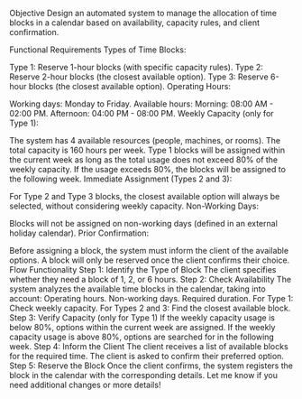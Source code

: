 Objective
Design an automated system to manage the allocation of time blocks in a calendar based on availability, capacity rules, and client confirmation.

Functional Requirements
Types of Time Blocks:

Type 1: Reserve 1-hour blocks (with specific capacity rules).
Type 2: Reserve 2-hour blocks (the closest available option).
Type 3: Reserve 6-hour blocks (the closest available option).
Operating Hours:

Working days: Monday to Friday.
Available hours:
Morning: 08:00 AM - 02:00 PM.
Afternoon: 04:00 PM - 08:00 PM.
Weekly Capacity (only for Type 1):

The system has 4 available resources (people, machines, or rooms).
The total capacity is 160 hours per week.
Type 1 blocks will be assigned within the current week as long as the total usage does not exceed 80% of the weekly capacity.
If the usage exceeds 80%, the blocks will be assigned to the following week.
Immediate Assignment (Types 2 and 3):

For Type 2 and Type 3 blocks, the closest available option will always be selected, without considering weekly capacity.
Non-Working Days:

Blocks will not be assigned on non-working days (defined in an external holiday calendar).
Prior Confirmation:

Before assigning a block, the system must inform the client of the available options.
A block will only be reserved once the client confirms their choice.
Flow Functionality
Step 1: Identify the Type of Block
The client specifies whether they need a block of 1, 2, or 6 hours.
Step 2: Check Availability
The system analyzes the available time blocks in the calendar, taking into account:
Operating hours.
Non-working days.
Required duration.
For Type 1: Check weekly capacity.
For Types 2 and 3: Find the closest available block.
Step 3: Verify Capacity (only for Type 1)
If the weekly capacity usage is below 80%, options within the current week are assigned.
If the weekly capacity usage is above 80%, options are searched for in the following week.
Step 4: Inform the Client
The client receives a list of available blocks for the required time.
The client is asked to confirm their preferred option.
Step 5: Reserve the Block
Once the client confirms, the system registers the block in the calendar with the corresponding details.
Let me know if you need additional changes or more details!
